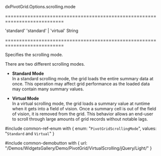 <!--id-->dxPivotGrid.Options.scrolling.mode<!--/id-->
===========================================================================
<!--default-->'standard'<!--/default-->
<!--acceptValues-->'standard' | 'virtual'<!--/acceptValues-->
<!--type-->String<!--/type-->
===========================================================================

<!--shortDescription-->
Specifies the scrolling mode.
<!--/shortDescription-->

<!--fullDescription-->
There are two different scrolling modes.

- **Standard Mode**        
    In a standard scrolling mode, the grid loads the entire summary data at once. This operation may affect grid performance as the loaded data may contain many summary values.

- **Virtual Mode**        
    In a virtual scrolling mode, the grid loads a summary value at runtime when it gets into a field of vision. Once a summary cell is out of the field of vision, it is removed from the grid. This behavior allows an end-user to scroll through large amounts of grid records without notable lags.      
    
#include common-ref-enum with {
    enum: "`PivotGridScrollingMode`",
    values: "`Standard` and `Virtual`"
}

#include common-demobutton with {
    url: "/Demos/WidgetsGallery/Demo/PivotGrid/VirtualScrolling/jQuery/Light/"
}
<!--/fullDescription-->